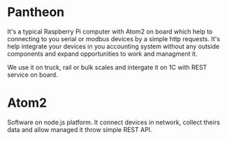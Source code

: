 # Pantheon
It's a typical Raspberry Pi computer with Atom2 on board which help to connecting to you serial or modbus devices by a simple http requests. It's help integrate your devices in you accounting system without any outside components and expand opportunities to work and managment it.

We use it on truck, rail or bulk scales and intergate it on 1C with REST service on board.

# Atom2
Software on node.js platform. 
It connect devices in network, collect theirs data and allow managed it throw simple REST API.





